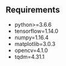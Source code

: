 ## Requirements
- python>=3.6.6
- tensorflow=1.14.0
- numpy=1.16.4
- matplotlib=3.0.3
- opencv=4.1.0
- tqdm=4.31.1
